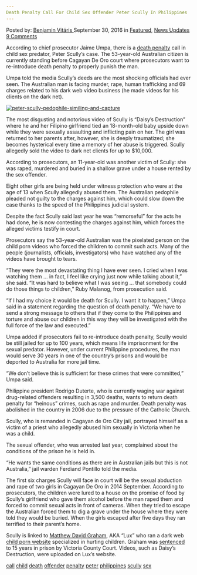 ```yaml
---
Death Penalty Call For Child Sex Offender Peter Scully In Philippines
---
```

<article class="post-listing post-15606 post type-post status-publish format-standard has-post-thumbnail hentry  tag-call tag-child tag-death tag-offender tag-penalty tag-peter tag-philippines tag-scully tag-sex">
    <div class="post-inner">
        <span>Posted by: <a href="https://www.deepdotweb.com/author/benjaminvi/" title="">Benjamin Vitáris </a></span>
    <span>September 30, 2016</span>
    <span>in <a href="https://www.deepdotweb.com/category/deepdot-news/" rel="category tag">Featured</a>, <a href="https://www.deepdotweb.com/category/news-updates/" rel="category tag">News Updates</a></span>
    <span><a href="https://www.deepdotweb.com/2016/09/30/death-penalty-call-child-sex-offender-peter-scully-philippines/#comments">9 Comments</a></span>
    </p>
    <div class="clear"></div>
    <div class="entry">
    <p>According to chief prosecutor Jaime Umpa, there is a <a href="http://www.smh.com.au/world/death-penalty-call-for-accused-australian-child-sex-predator-peter-scully-in-philippines-20160920-grk65r.html">death penalty</a> call in child sex predator, Peter Scully’s case. The 53-year-old Australian citizen is currently standing before Cagayan De Oro court where prosecutors want to re-introduce death penalty to properly punish the man.</p>
    <p>Umpa told the media Scully’s deeds are the most shocking officials had ever seen. The Australian man is facing murder, rape, human trafficking and 69 charges related to his dark web video business (he made videos for his clients on the dark net).</p>
    <p><a href="/imgs/2016/09/Peter-Scully-Pedophile-Similing-and-Capture.jpg"><img class="aligncenter size-full wp-image-15607" src="/imgs/2016/09/Peter-Scully-Pedophile-Similing-and-Capture.jpg" alt="peter-scully-pedophile-similing-and-capture" width="636" height="382" srcset="/imgs/2016/09/Peter-Scully-Pedophile-Similing-and-Capture.jpg 636w, /imgs/2016/09/Peter-Scully-Pedophile-Similing-and-Capture-300x180.jpg 300w" sizes="(max-width: 636px) 100vw, 636px"/></a></p>
    <p>The most disgusting and notorious video of Scully is “Daisy’s Destruction” where he and her Filipino girlfriend tied an 18-month-old baby upside down while they were sexually assaulting and inflicting pain on her. The girl was returned to her parents after, however, she is deeply traumatized; she becomes hysterical every time a memory of her abuse is triggered. Scully allegedly sold the video to dark net clients for up to $10,000.</p>
    <p>According to prosecutors, an 11-year-old was another victim of Scully: she was raped, murdered and buried in a shallow grave under a house rented by the sex offender.</p>
    <p>Eight other girls are being held under witness protection who were at the age of 13 when Scully allegedly abused them. The Australian pedophile pleaded not guilty to the charges against him, which could slow down the case thanks to the speed of the Philippines judicial system.</p>
    <p>Despite the fact Scully said last year he was “remorseful” for the acts he had done, he is now contesting the charges against him, which forces the alleged victims testify in court.</p>
    <p>Prosecutors say the 53-year-old Australian was the pixelated person on the child porn videos who forced the children to commit such acts. Many of the people (journalists, officials, investigators) who have watched any of the videos have brought to tears.</p>
    <p>&#8220;They were the most devastating thing I have ever seen. I cried when I was watching them &#8230; in fact, I feel like crying just now while talking about it,&#8221; she said. &#8220;It was hard to believe what I was seeing &#8230; that somebody could do those things to children,&#8221; Ruby Malanog, from prosecution said.</p>
    <p>&#8220;If I had my choice it would be death for Scully. I want it to happen,&#8221; Umpa said in a statement regarding the question of death penalty. &#8220;We have to send a strong message to others that if they come to the Philippines and torture and abuse our children in this way they will be investigated with the full force of the law and executed.&#8221;</p>
    <p>Umpa added if prosecutors fail to re-introduce death penalty, Scully would be still jailed for up to 100 years, which means life imprisonment for the sexual predator. However, under current Philippine procedures, the man would serve 30 years in one of the country’s prisons and would be deported to Australia for more jail time.</p>
    <p>&#8220;We don&#8217;t believe this is sufficient for these crimes that were committed,&#8221; Umpa said.</p>
    <p>Philippine president Rodrigo Duterte, who is currently waging war against drug-related offenders resulting in 3,500 deaths, wants to return death penalty for “heinous” crimes, such as rape and murder. Death penalty was abolished in the country in 2006 due to the pressure of the Catholic Church.</p>
    <p>Scully, who is remanded in Cagayan de Oro City jail, portrayed himself as a victim of a priest who allegedly abused him sexually in Victoria when he was a child.</p>
    <p>The sexual offender, who was arrested last year, complained about the conditions of the prison he is held in.</p>
    <p>&#8220;He wants the same conditions as there are in Australian jails but this is not Australia,&#8221; jail warden Ferdiand Pontillo told the media.</p>
    <p>The first six charges Scully will face in court will be the sexual abduction and rape of two girls in Cagayan De Oro in 2014 September. According to prosecutors, the children were lured to a house on the promise of food by Scully’s girlfriend who gave them alcohol before the man raped them and forced to commit sexual acts in front of cameras. When they tried to escape the Australian forced them to dig a grave under the house where they were told they would be buried. When the girls escaped after five days they ran terrified to their parent&#8217;s home.</p>
    <p>Scully is linked to <a href="https://www.deepdotweb.com/2016/02/13/how-lux-got-involved-with-child-porn/">Matthew David Graham</a>, AKA “Lux” who ran a dark web <a href="https://www.deepdotweb.com/2016/03/01/judge-says-lux-seems-to-be-from-another-planet/">child porn website</a> specialized in hurting children. Graham was <a href="https://www.deepdotweb.com/2016/03/23/child-porn-website-admin-matthew-david-graham-jailed-15-years/">sentenced</a> to 15 years in prison by Victoria County Court. Videos, such as Daisy’s Destruction, were uploaded on Lux’s website.</p>
    </div>
    <a href="https://www.deepdotweb.com/tag/call/" rel="tag">call</a> <a href="https://www.deepdotweb.com/tag/child/" rel="tag">child</a> <a href="https://www.deepdotweb.com/tag/death/" rel="tag">death</a> <a href="https://www.deepdotweb.com/tag/offender/" rel="tag">offender</a> <a href="https://www.deepdotweb.com/tag/penalty/" rel="tag">penalty</a> <a href="https://www.deepdotweb.com/tag/peter/" rel="tag">peter</a> <a href="https://www.deepdotweb.com/tag/philippines/" rel="tag">philippines</a> <a href="https://www.deepdotweb.com/tag/scully/" rel="tag">scully</a> <a href="https://www.deepdotweb.com/tag/sex/" rel="tag">sex</a></span> <span style="display:none" class="updated">2016-09-30</span>
    <div style="display:none" class="vcard author" itemprop="author" itemscope itemtype="http://schema.org/Person"><strong class="fn" itemprop="name"><a href="https://www.deepdotweb.com/author/benjaminvi/" title="Posts by Benjamin Vitáris" rel="author">Benjamin Vitáris</a></strong></div>
    </div>
</article>

